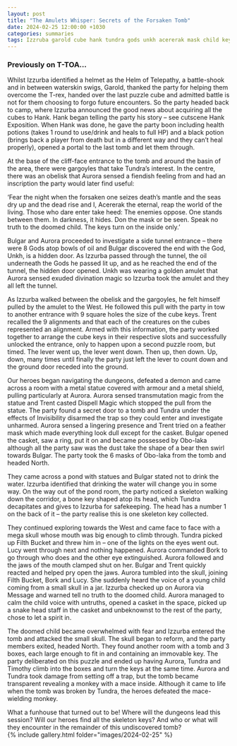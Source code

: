 ```yaml
---
layout: post
title: "The Amulets Whisper: Secrets of the Forsaken Tomb"
date: 2024-02-25 12:00:00 +1030
categories: summaries
tags: Izzruba garold cube hank tundra gods unkh acererak mask child key bulgar aurora amulet tundra pond monkey obolaka statue trap tomb gargoyle child skeleton
---
```

### Previously on T-TOA…

Whilst Izzurba identified a helmet as the Helm of Telepathy, a battle-shook and in between waterskin swigs, Garold, thanked the party for helping them overcome the T-rex, handed over the last puzzle cube and admitted battle is not for them choosing to forgo future encounters. So the party headed back to camp, where Izzurba announced the good news about acquiring all the cubes to Hank. Hank began telling the party his story – see cutscene Hank Exposition.
When Hank was done, he gave the party boon including health potions (takes 1 round to use/drink and heals to full HP) and a black potion (brings back a player from death but in a different way and they can’t heal properly), opened a portal to the last tomb and let them through.

At the base of the cliff-face entrance to the tomb and around the basin of the area, there were gargoyles that take Tundra’s interest. In the centre, there was an obelisk that Aurora sensed a fiendish feeling from and had an inscription the party would later find useful:

‘Fear the night when the forsaken one seizes death’s mantle and the seas dry up and the dead rise and I, Acererak the eternal, reap the world of the living. Those who dare enter take heed:
The enemies oppose.
One stands between them.
In darkness, it hides.
Don the mask or be seen.
Speak no truth to the doomed child.
The keys turn on the inside only.’

Bulgar and Aurora proceeded to investigate a side tunnel entrance – there were 8 Gods atop bowls of oil and Bulgar discovered the end with the God, Unkh, is a hidden door. As Izzurba passed through the tunnel, the oil underneath the Gods he passed lit up, and as he reached the end of the tunnel, the hidden door opened. Unkh was wearing a golden amulet that Aurora sensed exuded divination magic so Izzurba took the amulet and they all left the tunnel.

As Izzurba walked between the obelisk and the gargoyles, he felt himself pulled by the amulet to the West. He followed this pull with the party in tow to another entrance with 9 square holes the size of the cube keys. Trent recalled the 9 alignments and that each of the creatures on the cubes represented an alignment. Armed with this information, the party worked together to arrange the cube keys in their respective slots and successfully unlocked the entrance, only to happen upon a second puzzle room, but timed. The lever went up, the lever went down. Then up, then down. Up, down, many times until finally the party just left the lever to count down and the ground door receded into the ground.

Our heroes began navigating the dungeons, defeated a demon and came across a room with a metal statue covered with armour and a metal shield, pulling particularly at Aurora. Aurora sensed transmutation magic from the statue and Trent casted Dispell Magic which stopped the pull from the statue. The party found a secret door to a tomb and Tundra under the effects of Invisibility disarmed the trap so they could enter and investigate unharmed. Aurora sensed a lingering presence and Trent tried on a feather mask which made everything look dull except for the casket. Bulgar opened the casket, saw a ring, put it on and became possessed by Obo-laka although all the party saw was the dust take the shape of a bear then swirl towards Bulgar. The party took the 6 masks of Obo-laka from the tomb and headed North.

They came across a pond with statues and Bulgar stated not to drink the water. Izzurba identified that drinking the water will change you in some way. On the way out of the pond room, the party noticed a skeleton walking down the corridor, a bone key shaped atop its head, which Tundra decapitates and gives to Izzurba for safekeeping. The head has a number 1 on the back of it – the party realise this is one skeleton key collected.

They continued exploring towards the West and came face to face with a mega skull whose mouth was big enough to climb through. Tundra picked up Filth Bucket and threw him in – one of the lights on the eyes went out. Lucy went through next and nothing happened. Aurora commanded Bork to go through who does and the other eye extinguished. Aurora followed and the jaws of the mouth clamped shut on her. Bulgar and Trent quickly reacted and helped pry open the jaws. Aurora tumbled into the skull, joining Filth Bucket, Bork and Lucy. She suddenly heard the voice of a young child coming from a small skull in a jar. Izzurba checked up on Aurora via Message and warned tell no truth to the doomed child. Aurora managed to calm the child voice with untruths, opened a casket in the space, picked up a snake head staff in the casket and unbeknownst to the rest of the party, chose to let a spirit in.

The doomed child became overwhelmed with fear and Izzurba entered the tomb and attacked the small skull. The skull began to reform, and the party members exited, headed North. They found another room with a tomb and 3 boxes, each large enough to fit in and containing an immovable key. The party deliberated on this puzzle and ended up having Aurora, Tundra and Timothy climb into the boxes and turn the keys at the same time. Aurora and Tundra took damage from setting off a trap, but the tomb became transparent revealing a monkey with a mace inside. Although it came to life when the tomb was broken by Tundra, the heroes defeated the mace-wielding monkey.

What a funhouse that turned out to be! Where will the dungeons lead this session? Will our heroes find all the skeleton keys? And who or what will they encounter in the remainder of this undiscovered tomb?\
{% include gallery.html folder="images/2024-02-25" %}